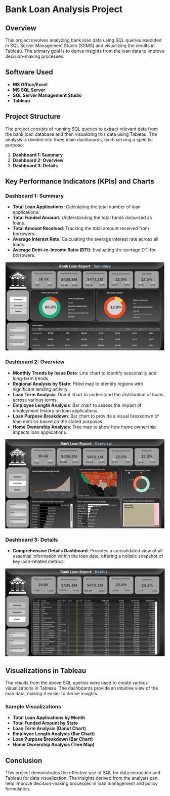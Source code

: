 # Bank Loan Analysis Project

## Overview
This project involves analyzing bank loan data using SQL queries executed in SQL Server Management Studio (SSMS) and visualizing the results in Tableau. The primary goal is to derive insights from the loan data to improve decision-making processes.

## Software Used
- **MS Office/Excel** 
- **MS SQL Server** 
- **SQL Server Management Studio**
- **Tableau** 

## Project Structure
The project consists of running SQL queries to extract relevant data from the bank loan database and then visualizing this data using Tableau. The analysis is divided into three main dashboards, each serving a specific purpose:

1. **Dashboard 1: Summary**
2. **Dashboard 2: Overview**
3. **Dashboard 3: Details**

## Key Performance Indicators (KPIs) and Charts
### Dashboard 1: Summary
- **Total Loan Applications**: Calculating the total number of loan applications.
- **Total Funded Amount**: Understanding the total funds disbursed as loans.
- **Total Amount Received**: Tracking the total amount received from borrowers.
- **Average Interest Rate**: Calculating the average interest rate across all loans.
- **Average Debt-to-Income Ratio (DTI)**: Evaluating the average DTI for borrowers.
  
![mv](summary.png)

### Dashboard 2: Overview
- **Monthly Trends by Issue Date**: Line chart to identify seasonality and long-term trends.
- **Regional Analysis by State**: Filled map to identify regions with significant lending activity.
- **Loan Term Analysis**: Donut chart to understand the distribution of loans across various terms.
- **Employee Length Analysis**: Bar chart to assess the impact of employment history on loan applications.
- **Loan Purpose Breakdown**: Bar chart to provide a visual breakdown of loan metrics based on the stated purposes.
- **Home Ownership Analysis**: Tree map to show how home ownership impacts loan applications.

![mv](OverView.png)

### Dashboard 3: Details
- **Comprehensive Details Dashboard**: Provides a consolidated view of all essential information within the loan data, offering a holistic snapshot of key loan-related metrics.

![mv](details.png)

## Visualizations in Tableau
The results from the above SQL queries were used to create various visualizations in Tableau. The dashboards provide an intuitive view of the loan data, making it easier to derive insights.

### Sample Visualizations
- **Total Loan Applications by Month**
- **Total Funded Amount by State**
- **Loan Term Analysis (Donut Chart)**
- **Employee Length Analysis (Bar Chart)**
- **Loan Purpose Breakdown (Bar Chart)**
- **Home Ownership Analysis (Tree Map)**

## Conclusion
This project demonstrates the effective use of SQL for data extraction and Tableau for data visualization. The insights derived from the analysis can help improve decision-making processes in loan management and policy formulation.

